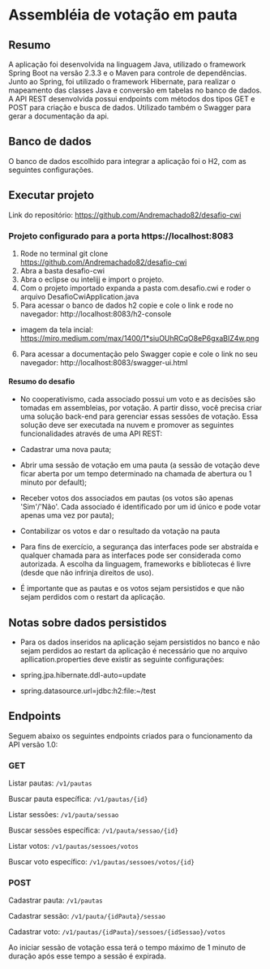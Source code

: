 # Assembléia de votação em pauta

## Resumo
A aplicação foi desenvolvida na linguagem Java, utilizado o framework Spring Boot na versão 2.3.3 e o Maven para controle de dependências. Junto ao Spring, foi utilizado o framework Hibernate, para realizar o mapeamento das classes Java e conversão em tabelas no banco de dados. A API REST desenvolvida possui endpoints com métodos dos tipos GET e POST para criação e busca de dados. 
Utilizado também o Swagger para gerar a documentação da api.

## Banco de dados
O banco de dados escolhido para integrar a aplicação foi o  H2, com as seguintes configurações.

## Executar projeto

Link do repositório: https://github.com/Andremachado82/desafio-cwi

### Projeto configurado para a porta https://localhost:8083

1. Rode no terminal git clone https://github.com/Andremachado82/desafio-cwi 
2. Abra a basta desafio-cwi
3. Abra o eclipse ou intelijj e import o projeto.
4. Com o projeto importado expanda a pasta com.desafio.cwi e roder o arquivo DesafioCwiApplication.java 
5. Para acessar o banco de dados h2 copie e cole o link e rode no navegador: http://localhost:8083/h2-console 
- imagem da tela incial: https://miro.medium.com/max/1400/1*siuOUhRCqO8eP6gxaBIZ4w.png
6. Para acessar a documentação pelo Swagger copie e cole o link no seu navegador: http://localhost:8083/swagger-ui.html

#### Resumo do desafio
- No cooperativismo, cada associado possui um voto e as decisões são tomadas em assembleias, por votação. A partir disso, você precisa criar uma solução back-end para gerenciar essas sessões de votação. Essa solução deve ser executada na nuvem e promover as seguintes funcionalidades através de uma API REST:
- Cadastrar uma nova pauta;
- Abrir uma sessão de votação em uma pauta (a sessão de votação deve ficar aberta por um tempo determinado na chamada de abertura ou 1 minuto por default);
- Receber votos dos associados em pautas (os votos são apenas 'Sim'/'Não'. Cada associado é identificado por um id único e pode votar apenas uma vez por pauta);
- Contabilizar os votos e dar o resultado da votação na pauta
- Para fins de exercício, a segurança das interfaces pode ser abstraída e qualquer chamada para as interfaces pode ser considerada como autorizada. A escolha da linguagem, frameworks e bibliotecas é livre (desde que não infrinja direitos de uso).

- É importante que as pautas e os votos sejam persistidos e que não sejam perdidos com o restart da aplicação.

## Notas sobre dados persistidos

- Para os dados inseridos na aplicação sejam persistidos no banco e não sejam perdidos ao restart da aplicação é necessário que no arquivo apllication.properties deve existir as seguinte configurações:

- spring.jpa.hibernate.ddl-auto=update
- spring.datasource.url=jdbc:h2:file:~/test

## Endpoints

Seguem abaixo os seguintes endpoints criados para o funcionamento da API versão 1.0:
### GET

Listar pautas: `/v1/pautas`

Buscar pauta específica: `/v1/pautas/{id}`

Listar sessões: `/v1/pauta/sessao`

Buscar sessões específica: `/v1/pauta/sessao/{id}`

Listar votos: `/v1/pautas/sessoes/votos`

Buscar voto específico: `/v1/pautas/sessoes/votos/{id}`

### POST
Cadastrar pauta: `/v1/pautas`

Cadastrar sessão: `/v1/pauta/{idPauta}/sessao`

Cadastrar voto: `/v1/pautas/{idPauta}/sessoes/{idSessao}/votos`

Ao iniciar sessão de votação essa terá o tempo máximo de 1 minuto de duração após esse tempo a sessão é expirada.
